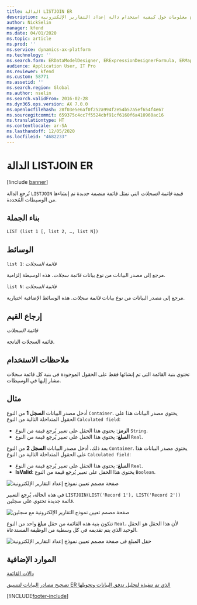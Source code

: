 ```yaml
---
title: الدالة LISTJOIN ER
description: يوفر هذا الموضوع معلومات حول كيفية استخدام دالة إعداد التقارير الإلكترونية LISTJOIN.
author: NickSelin
manager: kfend
ms.date: 04/01/2020
ms.topic: article
ms.prod: ''
ms.service: dynamics-ax-platform
ms.technology: ''
ms.search.form: ERDataModelDesigner, ERExpressionDesignerFormula, ERMappedFormatDesigner, ERModelMappingDesigner
audience: Application User, IT Pro
ms.reviewer: kfend
ms.custom: 58771
ms.assetid: ''
ms.search.region: Global
ms.author: nselin
ms.search.validFrom: 2016-02-28
ms.dyn365.ops.version: AX 7.0.0
ms.openlocfilehash: 28f03e5e6af0f252a994f2e54b57a5ef654f4e67
ms.sourcegitcommit: 659375c4cc7f5524cbf91cf6160f6a410960ac16
ms.translationtype: HT
ms.contentlocale: ar-SA
ms.lasthandoff: 12/05/2020
ms.locfileid: "4682233"
---
```

# <a name="listjoin-er-function"></a>الدالة LISTJOIN ER

[!include [banner](../includes/banner.md)]

تُرجع الدالة `LISTJOIN` قيمة *قائمة السجلات* التي تمثل قائمة منضمة جديدة تم إنشاءها من الوسيطات المُحددة.

## <a name="syntax"></a>بناء الجملة

```vb
LIST (list 1 [, list 2, …, list N])
```

## <a name="arguments"></a>الوسائط

`list 1`: *قائمة السجلات*

مرجع إلى مصدر البيانات من نوع بيانات *قائمة سجلات*. هذه الوسيطة إلزامية.

`list N`: *قائمة السجلات*

مرجع إلى مصدر البيانات من نوع بيانات *قائمة سجلات*. هذه الوسائط الإضافية اختيارية.

## <a name="return-values"></a>إرجاع القيم

*قائمة السجلات*

قائمة السجلات الناتجة.

## <a name="usage-notes"></a>ملاحظات الاستخدام

تحتوي بنية القائمة التي تم إنشائها فقط على الحقول الموجودة في بنية كل قائمة سجلات مشار إليها في الوسيطات.

## <a name="example"></a>مثال

أدخل مصدر البيانات **السجل 1** من النوع `Container`. يحتوي مصدر البيانات هذا على الحقول المتداخلة التالية من النوع `Calculated field`:

- **الرمز**: يحتوي هذا الحقل على تعبير يُرجع قيمة من النوع `String`.
- **المبلغ**: يحتوي هذا الحقل على تعبير يُرجع قيمة من النوع `Real`.

بعد ذلك، أدخل مصدر البيانات **السجل 2** من النوع `Container`. يحتوي مصدر البيانات هذا على الحقول المتداخلة التالية من النوع `Calculated field`:

- **المبلغ**: يحتوي هذا الحقل على تعبير يُرجع قيمة من النوع `Real`.
- **‎IsValid**: يحتوي هذا الحقل على تعبير يُرجع قيمة من النوع `Boolean`.

![صفحة مصمم تعيين نموذج إعداد التقارير الإلكترونية](./media/er-functions-list-listjoin-image1.gif)

في هذه الحالة، يُرجع التعبير `LISTJOIN(LIST('Record 1'), LIST('Record 2'))` قائمة جديدة تحتوي على سجلين.

![صفحة مصمم تعيين نموذج التقارير الإلكترونية مع سجلين](./media/er-functions-list-listjoin-image2.gif)

تتكون بنية هذه القائمة من حقل **مبلغ** واحد من النوع `Real`، لأن هذا الحقل هو الحقل الوحيد الذي يتم تقديمه في كل وسطية من الوظيفة المستدعاة.

![حقل المبلغ في صفحة مصمم تعيين نموذج إعداد التقارير الإلكترونية](./media/er-functions-list-listjoin-image3.gif)

## <a name="additional-resources"></a>الموارد الإضافية

[دالات القائمة](er-functions-category-list.md)

[تصحيح مصادر البيانات لتنسيق ER الذي تم تنفيذه لتحليل تدفق البيانات وتحويلها](er-debug-data-sources.md)


[!INCLUDE[footer-include](../../../includes/footer-banner.md)]
